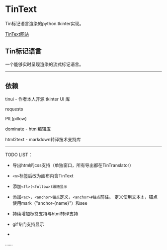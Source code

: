 # TinText

Tin标记语言渲染的python.tkinter实现。

[TinText网站](https://tintext.smart-space.com.cn/)

## Tin标记语言

一个能够实时呈现渲染的流式标记语言。

---

## 依赖

tinui - 作者本人开源 tkinter UI 库

requests

PIL(pillow)

dominate - html编辑库

html2text - markdown转译技术支持库

---

TODO LIST：

- 导出html的css支持（单独窗口，所有导出都在TinTranslator）

- `<n>`标签后改为画布内含TinText

- 添加`<fl>(<follow>)跟随显示`

- 添加`<ac>`，`<anchor>锚点`定义，`<anchor>#锚点`前往。
  定义使用文本⚓，锚点使用mark（"anchor-{name}"）和see

- 持续增加标签支持与html转译支持

- gif专门支持显示

- 

……
